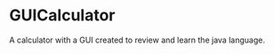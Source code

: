 GUICalculator
=============

A calculator with a GUI created to review and learn the java language.
